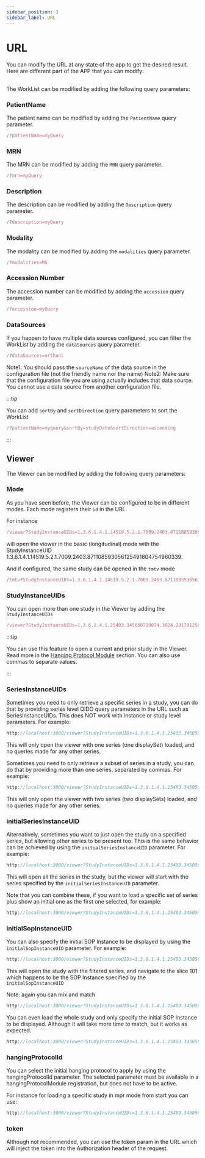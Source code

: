 ```yaml
---
sidebar_position: 3
sidebar_label: URL
---
```


# URL

You can modify the URL at any state of the app to get the desired result. Here
are different part of the APP that you can modify:


##

The WorkList can be modified by adding the following query parameters:

### PatientName

The patient name can be modified by adding the `PatientName` query parameter.

```js
/?patientName=myQuery
```

### MRN

The MRN can be modified by adding the `MRN` query parameter.

```js
/?mrn=myQuery
```

### Description

The description can be modified by adding the `Description` query parameter.

```js
/?description=myQuery
```

### Modality

The modality can be modified by adding the `modalities` query parameter.

```js
/?modalities=MG
```

### Accession Number

The accession number can be modified by adding the `accession` query parameter.

```js
/?accession=myQuery
```

### DataSources

If you happen to have multiple data sources configured, you can filter the
WorkList by adding the `dataSources` query parameter.

```js
/?dataSources=orthanc
```

Note1: You should pass the `sourceName` of the data source in the configuration file (not the friendly name nor the name)
Note2: Make sure that the configuration file you are using actually includes that data source. You cannot use a data source from another configuration file.


:::tip

You can add `sortBy` and `sortDirection` query parameters to sort the WorkList

```js
/?patientName=myquery&sortBy=studyDate&sortDirection=ascending
```

:::


## Viewer

The Viewer can be modified by adding the following query parameters:


### Mode

As you have seen before, the Viewer can be configured to be in different modes.
Each mode registers their `id` in the URL.

For instance

```js
/viewer?StudyInstanceUIDs=1.3.6.1.4.1.14519.5.2.1.7009.2403.871108593056125491804754960339
```

will open the viewer in the basic (longitudinal) mode with the StudyInstanceUID
1.3.6.1.4.1.14519.5.2.1.7009.2403.871108593056125491804754960339.

And if configured, the same study can be opened in the `tmtv` mode

```js
/tmtv?StudyInstanceUIDs=1.3.6.1.4.1.14519.5.2.1.7009.2403.871108593056125491804754960339
```

### StudyInstanceUIDs

You can open more than one study in the Viewer by adding the `StudyInstanceUIDs`


```js
/viewer?StudyInstanceUIDs=1.3.6.1.4.1.25403.345050719074.3824.20170125095722.1&StudyInstanceUIDs=1.3.6.1.4.1.25403.345050719074.3824.20170125095258.1
```

:::tip

You can use this feature to open a current and prior study in the Viewer.
Read more in the [Hanging Protocol Module](../platform/extensions/modules/hpModule.md#matching-on-prior-study-with-uid) section.  You can also use commas to separate
values.

:::


### SeriesInstanceUIDs

Sometimes you need to only retrieve a specific series in a study, you can do
that by providing series level QIDO query parameters in the URL such as
SeriesInstanceUIDs.  This does NOT work with instance or study
level parameters.  For example:

```js
http://localhost:3000/viewer?StudyInstanceUIDs=1.3.6.1.4.1.25403.345050719074.3824.20170125095438.5&SeriesInstanceUIDs=1.3.6.1.4.1.25403.345050719074.3824.20170125095449.8
```

This will only open the viewer with one series (one displaySet) loaded, and no
queries made for any other series.

Sometimes you need to only retrieve a subset of series in a study, you can do
that by providing more than one series, separated by commas.  For example:

```js
http://localhost:3000/viewer?StudyInstanceUIDs=1.3.6.1.4.1.25403.345050719074.3824.20170125095438.5&SeriesInstanceUIDs=1.3.6.1.4.1.25403.345050719074.3824.20170125095449.8,1.3.6.1.4.1.25403.345050719074.3824.20170125095506.10
```

This will only open the viewer with two series (two displaySets) loaded, and no
queries made for any other series.

### initialSeriesInstanceUID

Alternatively, sometimes you want to just open the study on a specified series, but allowing other
series to be present too.  This is the same behavior can be
achieved by using the `initialSeriesInstanceUID` parameter.  For example:

```js
http://localhost:3000/viewer?StudyInstanceUIDs=1.3.6.1.4.1.25403.345050719074.3824.20170125095438.5&initialSeriesInstanceUID=1.3.6.1.4.1.25403.345050719074.3824.20170125095449.8
```

This will open all the series in the study, but the viewer will start with the
series specified by the `initialSeriesInstanceUID` parameter.


Note that you can combine these, if you want to load a specific set of series
plus show an initial one as the first one selected, for example:

```js
http://localhost:3000/viewer?StudyInstanceUIDs=1.3.6.1.4.1.25403.345050719074.3824.20170125095438.5&SeriesInstanceUIDs=1.3.6.1.4.1.25403.345050719074.3824.20170125095449.8,1.3.6.1.4.1.25403.345050719074.3824.20170125095506.10&initialSeriesInstanceUID=1.3.6.1.4.1.25403.345050719074.3824.20170125095506.10
```

### initialSopInstanceUID

You can also specify the initial SOP Instance to be displayed by using the
`initialSopInstanceUID` parameter.  For example:

```js
http://localhost:3000/viewer?StudyInstanceUIDs=1.3.6.1.4.1.25403.345050719074.3824.20170125095438.5&SeriesInstanceUIDs=1.3.6.1.4.1.25403.345050719074.3824.20170125095449.8&initialSopInstanceUID=1.3.6.1.4.1.25403.345050719074.3824.20170125095501.9
```

This will open the study with the filtered series, and navigate to the slice 101
which happens to be the SOP Instance specified by the `initialSopInstanceUID`

Note: again you can mix and match

```js
http://localhost:3000/viewer?StudyInstanceUIDs=1.3.6.1.4.1.25403.345050719074.3824.20170125095438.5&SeriesInstanceUIDs=1.3.6.1.4.1.25403.345050719074.3824.20170125095449.8,1.3.6.1.4.1.25403.345050719074.3824.20170125095506.10&initialSeriesInstanceUID=1.3.6.1.4.1.25403.345050719074.3824.20170125095506.10&initialSopInstanceUID=1.3.6.1.4.1.25403.345050719074.3824.20170125095510.8
```

You can even load the whole study and only specify the initial SOP Instance to be displayed. Although
it will take more time to match, but it works as expected.

```js
http://localhost:3000/viewer?StudyInstanceUIDs=1.3.6.1.4.1.25403.345050719074.3824.20170125095438.5&initialSopInstanceUID=1.3.6.1.4.1.25403.345050719074.3824.20170125095510.8
```

### hangingProtocolId

You can select the initial hanging protocol to apply by using the
hangingProtocolId parameter.  The selected parameter must be available in a
hangingProtocolModule registration, but does not have to be active.

For instance for loading a specific study in mpr mode from start you can use:

```js
http://localhost:3000/viewer?StudyInstanceUIDs=1.3.6.1.4.1.25403.345050719074.3824.20170125095438.5&hangingProtocolId=@ohif/mnGrid
```

### token

Although not recommended, you can use the token param in the URL which will inject
the token into the Authorization header of the request.
